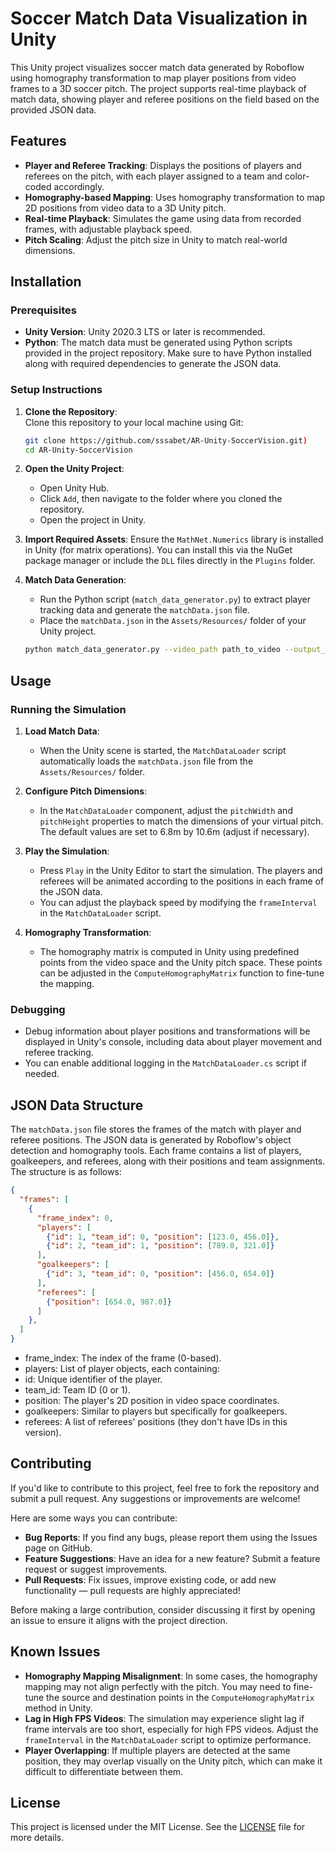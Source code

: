 # Soccer Match Data Visualization in Unity

This Unity project visualizes soccer match data generated by Roboflow using homography transformation to map player positions from video frames to a 3D soccer pitch. The project supports real-time playback of match data, showing player and referee positions on the field based on the provided JSON data.

## Features

- **Player and Referee Tracking**: Displays the positions of players and referees on the pitch, with each player assigned to a team and color-coded accordingly.
- **Homography-based Mapping**: Uses homography transformation to map 2D positions from video data to a 3D Unity pitch.
- **Real-time Playback**: Simulates the game using data from recorded frames, with adjustable playback speed.
- **Pitch Scaling**: Adjust the pitch size in Unity to match real-world dimensions.

## Installation

### Prerequisites

- **Unity Version**: Unity 2020.3 LTS or later is recommended.
- **Python**: The match data must be generated using Python scripts provided in the project repository. Make sure to have Python installed along with required dependencies to generate the JSON data.

### Setup Instructions

1. **Clone the Repository**:  
   Clone this repository to your local machine using Git:
   ```bash
   git clone https://github.com/sssabet/AR-Unity-SoccerVision.git)
   cd AR-Unity-SoccerVision
2. **Open the Unity Project**:
   - Open Unity Hub.
   - Click `Add`, then navigate to the folder where you cloned the repository.
   - Open the project in Unity.

3. **Import Required Assets**:
   Ensure the `MathNet.Numerics` library is installed in Unity (for matrix operations). You can install this via the NuGet package manager or include the `DLL` files directly in the `Plugins` folder.

4. **Match Data Generation**:
   - Run the Python script (`match_data_generator.py`) to extract player tracking data and generate the `matchData.json` file.
   - Place the `matchData.json` in the `Assets/Resources/` folder of your Unity project.

   ```bash
   python match_data_generator.py --video_path path_to_video --output_json Assets/Resources/matchData.json
## Usage

### Running the Simulation

1. **Load Match Data**:
   - When the Unity scene is started, the `MatchDataLoader` script automatically loads the `matchData.json` file from the `Assets/Resources/` folder.

2. **Configure Pitch Dimensions**:
   - In the `MatchDataLoader` component, adjust the `pitchWidth` and `pitchHeight` properties to match the dimensions of your virtual pitch. The default values are set to 6.8m by 10.6m (adjust if necessary).

3. **Play the Simulation**:
   - Press `Play` in the Unity Editor to start the simulation. The players and referees will be animated according to the positions in each frame of the JSON data.
   - You can adjust the playback speed by modifying the `frameInterval` in the `MatchDataLoader` script.

4. **Homography Transformation**:
   - The homography matrix is computed in Unity using predefined points from the video space and the Unity pitch space. These points can be adjusted in the `ComputeHomographyMatrix` function to fine-tune the mapping.

### Debugging

- Debug information about player positions and transformations will be displayed in Unity's console, including data about player movement and referee tracking.
- You can enable additional logging in the `MatchDataLoader.cs` script if needed.

## JSON Data Structure

The `matchData.json` file stores the frames of the match with player and referee positions. The JSON data is generated by Roboflow's object detection and homography tools. Each frame contains a list of players, goalkeepers, and referees, along with their positions and team assignments. The structure is as follows:

```json
{
  "frames": [
    {
      "frame_index": 0,
      "players": [
        {"id": 1, "team_id": 0, "position": [123.0, 456.0]},
        {"id": 2, "team_id": 1, "position": [789.0, 321.0]}
      ],
      "goalkeepers": [
        {"id": 3, "team_id": 0, "position": [456.0, 654.0]}
      ],
      "referees": [
        {"position": [654.0, 987.0]}
      ]
    },
  ]
}
```

   - frame_index: The index of the frame (0-based).
   - players: List of player objects, each containing:
   - id: Unique identifier of the player.
   - team_id: Team ID (0 or 1).
   - position: The player's 2D position in video space coordinates.
   - goalkeepers: Similar to players but specifically for goalkeepers.
   - referees: A list of referees' positions (they don't have IDs in this version).


## Contributing

If you'd like to contribute to this project, feel free to fork the repository and submit a pull request. Any suggestions or improvements are welcome! 

Here are some ways you can contribute:

- **Bug Reports**: If you find any bugs, please report them using the Issues page on GitHub.
- **Feature Suggestions**: Have an idea for a new feature? Submit a feature request or suggest improvements.
- **Pull Requests**: Fix issues, improve existing code, or add new functionality — pull requests are highly appreciated!

Before making a large contribution, consider discussing it first by opening an issue to ensure it aligns with the project direction.

## Known Issues

- **Homography Mapping Misalignment**: In some cases, the homography mapping may not align perfectly with the pitch. You may need to fine-tune the source and destination points in the `ComputeHomographyMatrix` method in Unity.
- **Lag in High FPS Videos**: The simulation may experience slight lag if frame intervals are too short, especially for high FPS videos. Adjust the `frameInterval` in the `MatchDataLoader` script to optimize performance.
- **Player Overlapping**: If multiple players are detected at the same position, they may overlap visually on the Unity pitch, which can make it difficult to differentiate between them.

## License

This project is licensed under the MIT License. See the [LICENSE](LICENSE) file for more details.

